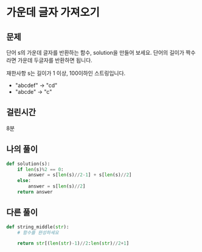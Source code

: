 # 가운데 글자 가져오기
## 문제
단어 s의 가운데 글자를 반환하는 함수, solution을 만들어 보세요. 단어의 길이가 짝수라면 가운데 두글자를 반환하면 됩니다.

재한사항
s는 길이가 1 이상, 100이하인 스트링입니다.

- "abcdef" -> "cd"
- "abcde" -> "c"
## 걸린시간
8분
## 나의 풀이
```python
def solution(s):
    if len(s)%2 == 0:
        answer = s[len(s)//2-1] + s[len(s)//2]
    else:
        answer = s[len(s)//2]
    return answer
```

## 다른 풀이
```python 
def string_middle(str):
    # 함수를 완성하세요

    return str[(len(str)-1)//2:len(str)//2+1]
```